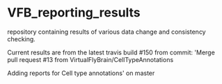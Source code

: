 # VFB_reporting_results
repository containing results of various data change and consistency checking.

 Current results are from the latest travis build #150 from commit: 'Merge pull request #13 from VirtualFlyBrain/CellTypeAnnotations

Adding reports for Cell type annotations' on master
